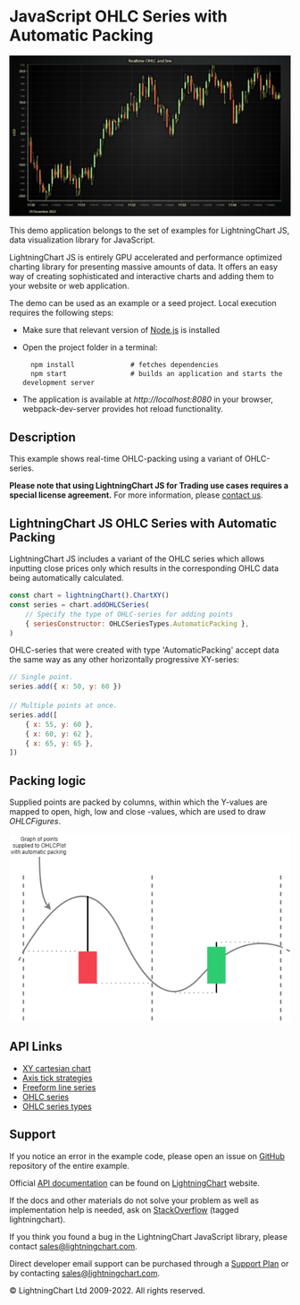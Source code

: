 # JavaScript OHLC Series with Automatic Packing

![JavaScript OHLC Series with Automatic Packing](ohlcAutomaticPacking-darkGold.png)

This demo application belongs to the set of examples for LightningChart JS, data visualization library for JavaScript.

LightningChart JS is entirely GPU accelerated and performance optimized charting library for presenting massive amounts of data. It offers an easy way of creating sophisticated and interactive charts and adding them to your website or web application.

The demo can be used as an example or a seed project. Local execution requires the following steps:

-   Make sure that relevant version of [Node.js](https://nodejs.org/en/download/) is installed
-   Open the project folder in a terminal:

          npm install              # fetches dependencies
          npm start                # builds an application and starts the development server

-   The application is available at _http://localhost:8080_ in your browser, webpack-dev-server provides hot reload functionality.


## Description

This example shows real-time OHLC-packing using a variant of OHLC-series.

**Please note that using LightningChart JS for Trading use cases requires a special license agreement.**
For more information, please [contact us](https://lightningchart.com/contact/).

## LightningChart JS OHLC Series with Automatic Packing

LightningChart JS includes a variant of the OHLC series which allows inputting close prices only which results in the corresponding OHLC data being automatically calculated.

```javascript
const chart = lightningChart().ChartXY()
const series = chart.addOHLCSeries(
    // Specify the type of OHLC-series for adding points
    { seriesConstructor: OHLCSeriesTypes.AutomaticPacking },
)
```

OHLC-series that were created with type 'AutomaticPacking' accept data the same way as any other horizontally progressive XY-series:

```javascript
// Single point.
series.add({ x: 50, y: 60 })

// Multiple points at once.
series.add([
    { x: 55, y: 60 },
    { x: 60, y: 62 },
    { x: 65, y: 65 },
])
```

## Packing logic

Supplied points are packed by columns, within which the Y-values are mapped to open, high, low and close -values, which are used to draw _OHLCFigures_.

[//]: # 'IMPORTANT: The assets will not show before README.md is built - relative path is different!'

![](./assets/ohlcPacking.png)


## API Links

* [XY cartesian chart]
* [Axis tick strategies]
* [Freeform line series]
* [OHLC series]
* [OHLC series types]


## Support

If you notice an error in the example code, please open an issue on [GitHub][0] repository of the entire example.

Official [API documentation][1] can be found on [LightningChart][2] website.

If the docs and other materials do not solve your problem as well as implementation help is needed, ask on [StackOverflow][3] (tagged lightningchart).

If you think you found a bug in the LightningChart JavaScript library, please contact sales@lightningchart.com.

Direct developer email support can be purchased through a [Support Plan][4] or by contacting sales@lightningchart.com.

[0]: https://github.com/Arction/
[1]: https://lightningchart.com/lightningchart-js-api-documentation/
[2]: https://lightningchart.com
[3]: https://stackoverflow.com/questions/tagged/lightningchart
[4]: https://lightningchart.com/support-services/

© LightningChart Ltd 2009-2022. All rights reserved.


[XY cartesian chart]: https://lightningchart.com/js-charts/api-documentation/v5.2.0/classes/ChartXY.html
[Axis tick strategies]: https://lightningchart.com/js-charts/api-documentation/v5.2.0/variables/AxisTickStrategies.html
[Freeform line series]: https://lightningchart.com/js-charts/api-documentation/v5.2.0/classes/LineSeries.html
[OHLC series]: https://lightningchart.com/js-charts/api-documentation/v5.2.0/classes/ChartXY.html#addOHLCSeries
[OHLC series types]: https://lightningchart.com/js-charts/api-documentation/v5.2.0/variables/OHLCSeriesTypes.html


